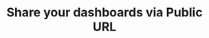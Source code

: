 ---
title: "Share your dashboards via Public URL"
sidebar_label: "Sharing Dashboards Publicly"
hide_table_of_contents: false
tags:
    - Rill Cloud
---